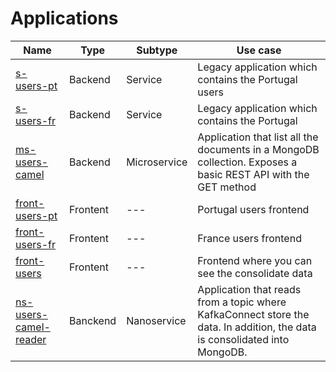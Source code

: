 # Applications

| Name                   | Type     | Subtype      | Use case                                                                                                                |
| ---------------------- | -------- | ------------ | ----------------------------------------------------------------------------------------------------------------------- |
| [s-users-pt](s-users-pt/README.md)             | Backend  | Service      | Legacy application which contains the Portugal users                                                                    |
| [s-users-fr](s-users-fr/README.md)             | Backend  | Service      | Legacy application which contains the Portugal              | backend  | Service      | Legacy application which contains the France users                                                                      |
| [ms-users-camel](ms-users-camel/README.md) | Backend | Microservice | Application that list all the documents in a MongoDB collection. Exposes a basic REST API with the GET method |
| [front-users-pt](front-users-pt/README.md)         | Frontent | ---          | Portugal users frontend                                                                                                 |
| [front-users-fr](front-users-fr/README.md)         | Frontent | ---          | France users frontend                                                                                                   |
| [front-users](front-users/README.md)            | Frontent | ---          | Frontend where you can see the consolidate data                                                                         |
| [ns-users-camel-reader](ns-users-camel-reader/README.md) | Banckend | Nanoservice  | Application that reads from a topic where KafkaConnect store the data. In addition, the data is consolidated into MongoDB.  |